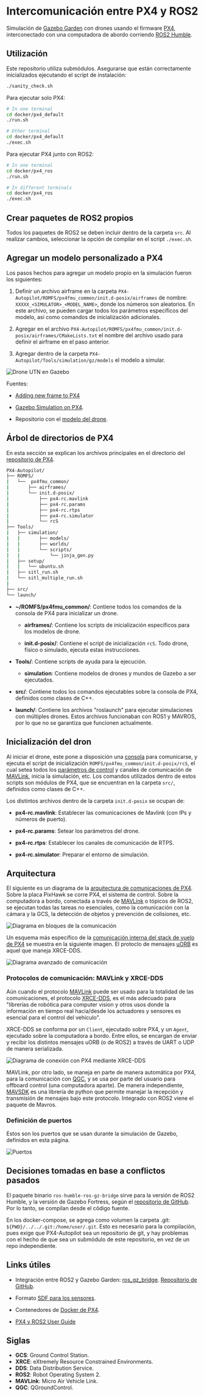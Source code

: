 # Intercomunicación entre PX4 y ROS2

Simulación de [Gazebo Garden](https://gazebosim.org/home) con drones usando el firmware [PX4](https://docs.px4.io/main/en/), interconectado con una computadora de abordo corriendo [ROS2 Humble](https://docs.ros.org/en/humble/index.html).

## Utilización

Este repositorio utiliza submódulos. Asegurarse que están correctamente inicializados ejecutando el script de instalación:

```bash
./sanity_check.sh
```

Para ejecutar solo PX4:

```bash
# In one terminal
cd docker/px4_default
./run.sh

# Other terminal
cd docker/px4_default
./exec.sh
```

Para ejecutar PX4 junto con ROS2:

```bash
# In one terminal
cd docker/px4_ros
./run.sh

# In different terminals
cd docker/px4_ros
./exec.sh
```

## Crear paquetes de ROS2 propios

Todos los paquetes de ROS2 se deben incluir dentro de la carpeta `src`. Al realizar cambios, seleccionar la opción de compilar en el script `./exec.sh`.

## Agregar un modelo personalizado a PX4

Los pasos hechos para agregar un modelo propio en la simulación fueron los siguientes:

1. Definir un archivo airframe en la carpeta `PX4-Autopilot/ROMFS/px4fmu_common/init.d-posix/airframes` de nombre: `XXXXX_<SIMULATOR>_<MODEL_NAME>`, donde los números son aleatorios. En este archivo, se pueden cargar todos los parámetros específicos del modelo, así como comandos de inicialización adicionales.

2. Agregar en el archivo `PX4-Autopilot/ROMFS/px4fmu_common/init.d-posix/airframes/CMakeLists.txt` el nombre del archivo usado para definir el airframe en el paso anterior.

3. Agregar dentro de la carpeta `PX4-Autopilot/Tools/simulation/gz/models` el modelo a simular.

![Drone UTN en Gazebo](media/gz_drone.png)

Fuentes:

* [Adding new frame to PX4](https://docs.px4.io/main/en/dev_airframes/adding_a_new_frame.html)

* [Gazebo Simulation on PX4](https://docs.px4.io/main/en/sim_gazebo_gz/).

* Repositorio con el [modelo del drone](https://github.com/utnpiddrones/drone_utn_model).

## Árbol de directorios de PX4

En esta sección se explican los archivos principales en el directorio del [repositorio de PX4](https://github.com/PX4/PX4-Autopilot).

```bash
PX4-Autopilot/
├── ROMFS/
|   └──  px4fmu_common/
|       ├── airframes/
|       └── init.d-posix/
|           ├── px4-rc.mavlink
|           ├── px4-rc.params  
|           ├── px4-rc.rtps
|           ├── px4-rc.simulator
|           └── rcS
├── Tools/
|   ├── simulation/
|   |       ├── models/
|   |       ├── worlds/
|   |       └── scripts/
|   |           └── jinja_gen.py
|   ├── setup/
|   |   └── ubuntu.sh
|   ├── sitl_run.sh
|   └── sitl_multiple_run.sh
|
├── src/
└── launch/
```

* **~/ROMFS/px4fmu_common/**: Contiene todos los comandos de la consola de PX4 para inicializar un drone.

  * **airframes/**: Contiene los scripts de inicialización específicos para los modelos de drone.

  * **init.d-posix/**: Contiene el script de inicialización `rcS`. Todo drone, físico o simulado, ejecuta estas instrucciones.

* **Tools/**: Contiene scripts de ayuda para la ejecución.

  * **simulation**:  Contiene modelos de drones y mundos de Gazebo a ser ejecutados.

* **src/**: Contiene todos los comandos ejecutables sobre la consola de PX4, definidos como clases de C++.

* **launch/**: Contiene los archivos "roslaunch" para ejecutar simulaciones con múltiples drones. Estos archivos funcionaban con ROS1 y MAVROS, por lo que no se garantiza que funcionen actualmente.

## Inicialización del dron

Al iniciar el drone, este pone a disposición una [consola](https://docs.px4.io/master/en/concept/system_startup.html) para comunicarse, y ejecuta el script de inicialización `ROMFS/px4fmu_common/init.d-posix/rcS`, el cual setea todos los [parámetros de control](https://docs.px4.io/master/en/advanced_config/parameter_reference.html) y canales de comunicación de [MAVLink](https://mavlink.io/en/), inicia la simulación, etc. Los comandos utilizados dentro de estos scripts son módulos de PX4, que se encuentran en la carpeta `src/`, definidos como clases de C++.

Los distintos archivos dentro de la carpeta `init.d-posix` se ocupan de:

* **px4-rc.mavlink**: Establecer las comunicaciones de Mavlink (con IPs y números de puerto).

* **px4-rc.params**: Setear los parámetros del drone.

* **px4-rc.rtps**: Establecer los canales de comunicación de RTPS.

* **px4-rc.simulator**: Preparar el entorno de simulación.

## Arquitectura

El siguiente es un diagrama de la [arquitectura de comunicaciones de PX4](https://docs.px4.io/master/en/concept/px4_systems_architecture.html). Sobre la placa PixHawk se corre PX4, el sistema de control. Sobre la computadora a bordo, conectada a través de [MAVLink](https://mavlink.io/en/) o tópicos de ROS2, se ejecutan todas las tareas no esenciales, como la comunicación con la cámara y la GCS, la detección de objetos y prevención de colisiones, etc.

![Diagrama en bloques de la comunicación](https://docs.px4.io/master/assets/img/px4_arch_fc_companion.c430665d.svg)

Un esquema más específico de la [comunicación interna del stack de vuelo de PX4](https://docs.px4.io/main/en/concept/architecture.html) se muestra en la siguiente imagen. El protoclo de mensajes [uORB](https://docs.px4.io/master/en/msg_docs/) es aquel que maneja XRCE-DDS.

![Diagrama avanzado de comunicación](https://docs.px4.io/master/assets/img/PX4_Architecture.fa89af6b.svg)

### Protocolos de comunicación: MAVLink y XRCE-DDS

Aún cuando el protocolo [MAVLink](https://mavlink.io/en/) puede ser usado para la totalidad de las comunicaciones, el protocolo [XRCE-DDS](https://docs.px4.io/main/en/middleware/xrce_dds.html), es el más adecuado para "librerías de robótica para computer vision y otros usos donde la información en tiempo real hacia/desde los actuadores y sensores es esencial para el control del vehículo".

XRCE-DDS se conforma por un `Client`, ejecutado sobre PX4, y un `Agent`, ejecutado sobre la computadora a bordo. Entre ellos, se encargan de enviar y recibir los distintos mensajes uORB (o de ROS2) a través de UART o UDP de manera serializada.

![Diagrama de conexión con PX4 mediante XRCE-DDS](https://docs.px4.io/main/assets/img/architecture_xrce-dds_ros2.fed61809.svg)

MAVLink, por otro lado, se maneja en parte de manera automática por PX4, para la comunicación con [QGC](http://qgroundcontrol.com/), y se usa por parte del usuario para offboard control (una computadora aparte). De manera independiente, [MAVSDK](https://mavsdk.mavlink.io/main/en/index.html) es una librería de python que permite manejar la recepción y transmisión de mensajes bajo este protocolo. Integrado con ROS2 viene el paquete de Mavros.

### Definición de puertos

Estos son los puertos que se usan durante la simulación de Gazebo, definidos en esta página.

![Puertos](https://docs.px4.io/master/assets/img/px4_sitl_overview.d5d197f2.svg)

## Decisiones tomadas en base a conflictos pasados

El paquete binario `ros-humble-ros-gz-bridge` sirve para la versión de ROS2 Humble, y la versión de Gazebo Fortress, según el [repositorio de GitHub](https://github.com/gazebosim/ros_gz/tree/ros2/ros_gz_bridge). Por lo tanto, se compilan desde el código fuente.

En los docker-compose, se agrega como volumen la carpeta .git: `${PWD}/../../.git:/home/user/.git`. Esto es necesario para la compilación, pues exige que PX4-Autopilot sea un repositorio de git, y hay problemas con el hecho de que sea un submódulo de este repositorio, en vez de un repo independiente.

## Links útiles

* Integración entre ROS2 y Gazebo Garden: [ros_gz_bridge](https://gazebosim.org/docs/garden/ros2_integration). [Repositorio de GitHub](https://github.com/gazebosim/ros_gz/tree/ros2/ros_gz_bridge).

* Formato [SDF para los sensores](http://sdformat.org/spec?elem=sensor).

* Contenedores de [Docker de PX4](https://docs.px4.io/main/en/test_and_ci/docker.html).

* [PX4 y ROS2 User Guide](https://docs.px4.io/main/en/ros/ros2_comm.html)

## Siglas

* **GCS**: Ground Control Station.
* **XRCE**: eXtremely Resource Constrained Environments.
* **DDS**: Data Distribution Service.
* **ROS2**: Robot Operating System 2.
* **MAVLink**: Micro Air Vehicle Link.
* **QGC**: QGroundControl.
